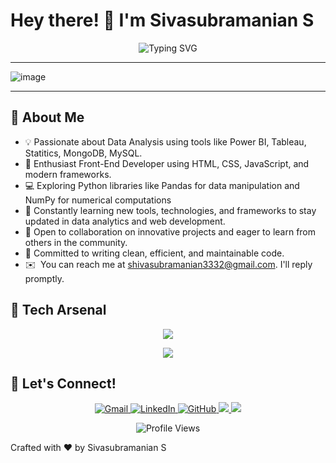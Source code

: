 # Hey there! 👋 I'm Sivasubramanian S

<p align="center">
  <img src="https://readme-typing-svg.herokuapp.com?font=Fira+Code&weight=600&size=25&duration=4000&pause=1000&color=6F42C1&center=true&vCenter=true&width=600&lines=Data+Analyst;Software+Developer+%7C+FrontEnd+Developer;Focus+on+my+Future;SQL+Developer" alt="Typing SVG" />
</p>

-----

<p align="center">
 
![image](https://user-images.githubusercontent.com/61057666/169029838-74df663d-2e62-4d77-bdff-b43f7d63f00f.png)
</p>

-----

## 🌟 About Me

- 💡  Passionate about Data Analysis using tools like Power BI, Tableau, Statitics, MongoDB, MySQL.
- 🚀 Enthusiast Front-End Developer using HTML, CSS, JavaScript, and modern frameworks.
- 💻   Exploring Python libraries like Pandas for data manipulation and NumPy for numerical computations
- 🌱 Constantly learning new tools, technologies, and frameworks to stay updated in data analytics and web development.
- 🤝 Open to collaboration on innovative projects and eager to learn from others in the community.
- 🎯 Committed to writing clean, efficient, and maintainable code.
- ✉️  You can reach me at shivasubramanian3332@gmail.com. I'll reply promptly.


## 🚀 Tech Arsenal

<p align="center">
  <a href="#" title="Languages & Tools">
    <img src="https://skillicons.dev/icons?i=c,java,python,javascript,html,css" />
  </a>
</p>

<p align="center">
  <a href="#" title="Databases & Tools">
  <img src="https://skillicons.dev/icons?i=mysql,mongodb,git,github,react,aws" />

  </a>
</p>

## 🤝 Let's Connect!

<p align="center">
  <a href="mailto:shivasubramanian3332@gmail.com">
    <img src="https://img.shields.io/badge/Gmail-D14836?style=for-the-badge&logo=gmail&logoColor=white" alt="Gmail"/>
  </a>
  <a href="https://www.linkedin.com/in/sivasubramanian-s-988389325/">
    <img src="https://img.shields.io/badge/LinkedIn-0077B5?style=for-the-badge&logo=linkedin&logoColor=white" alt="LinkedIn"/>
  </a>
  <a href="https://github.com/sivasubramanian2004">
    <img src="https://img.shields.io/badge/GitHub-100000?style=for-the-badge&logo=github&logoColor=white" alt="GitHub"/>
  </a>
  <a href="https://leetcode.com/u/sivasubramanian21/">
    <img src="https://img.shields.io/badge/-LeetCode-FFDA76?style=for-the-badge&logo=LeetCode&logoColor=white"/>
  </a> 
<a href="https://www.codechef.com/users/sivas2004"><img src="https://img.shields.io/badge/-CodeChef-982B1C?style=for-the-badge&logo=CodeChef&logoColor=white"/>
</a> 
</p>

<p align="center">
  <img src="https://komarev.com/ghpvc/?username=sivasubramanian2004&color=yellow&style=flat-square" alt="Profile Views" />
</p>


Crafted with ❤ by Sivasubramanian S
